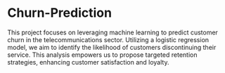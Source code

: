 # Churn-Prediction
This project focuses on leveraging machine learning to predict customer churn in the telecommunications sector. Utilizing a logistic regression model, we aim to identify the likelihood of customers discontinuing their service. This analysis empowers us to propose targeted retention strategies, enhancing customer satisfaction and loyalty.
